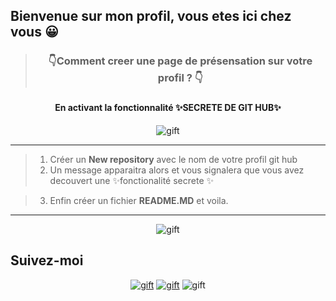 
## Bienvenue sur mon profil, vous etes ici chez vous 😀
> <h3 align="center">👇Comment creer une page de présensation sur votre profil ? 👇<h3>
  <h4 align="center">En activant la fonctionnalité <strong>✨SECRETE DE GIT HUB✨</strong></h4>

<p align="center">
<img src="https://media.giphy.com/media/QvSqKdU7PCRTaKQkNX/giphy.gif" alt="gift">
</p>

***

> 1. Créer un **New repository** avec le nom de votre profil git hub
> 2. Un message apparaitra alors et vous signalera que vous avez decouvert une ✨fonctionalité secrete ✨

> 3. Enfin créer un fichier **README.MD** et voila.

***
<p align="center">
<img src="https://media.giphy.com/media/z1HJbQX5J33aEqxREi/giphy.gif" alt="gift">
</p>

## Suivez-moi 
<p align="center">
<a href="https://www.facebook.com/rismooo/">
<img src="https://files.softicons.com/download/social-media-icons/social-media-buttons-by-hakan-ertan/png/66x66/facebook.png" alt="gift"></a>
<a href="https://www.linkedin.com/in/m-s-91700619b">
<img src="https://files.softicons.com/download/social-media-icons/social-media-buttons-by-hakan-ertan/png/66x66/linkedin.png" alt="gift"></a>
<img src="https://zupimages.net/up/21/53/e5y1.png" alt="gift"></a> 
</p>
